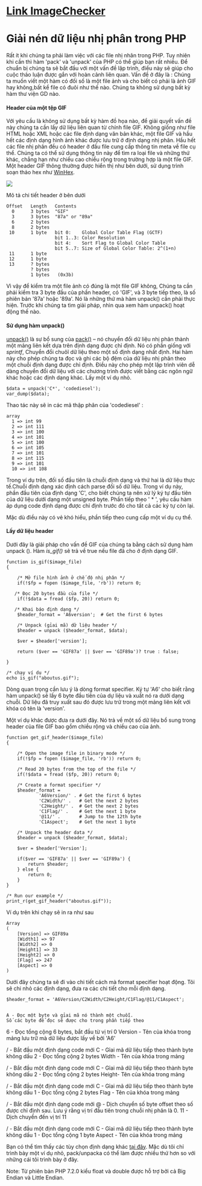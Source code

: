 # [Link ImageChecker](https://packagist.org/packages/huyphi/image_checker)  
# Giải nén dữ liệu nhị phân trong PHP

Rất ít khi chúng ta phải làm việc với các file nhị nhân trong PHP. Tuy nhiên khi cần thì hàm 'pack' và 'unpack' của PHP có thể giúp bạn rất nhiều. Để chuẩn bị chúng ta sẽ bắt đầu với một vấn đề lập trình, điều này sẽ giúp cho cuộc thảo luận được gắn với hoàn cảnh liên quan. Vấn đề ở đây là : Chúng ta muốn viết một hàm có đối số là một file ảnh và cho biết có phải là ảnh GIF hay không,bất kể file có đuôi như thế nào. Chúng ta không sử dụng bất kỳ hàm thư viện GD nào.

#### Header của một tệp GIF

Với yêu cầu là không sử dụng bất kỳ hàm đồ họa nào, để giải quyết vấn đề này chúng ta cần lấy dữ liệu liên quan từ chính file GIF. Không giống như file HTML hoặc XML hoặc các file định dạng văn bản khác, một file GIF và hầu hết các định dạng hình ảnh khác được lưu trữ ở định dạng nhị phân. Hầu hết các file nhị phân đều có header ở đầu file cung cấp thông tin meta về file cụ thể. Chúng ta có thể sử dụng thông tin này để tìm ra loại file và những thứ khác, chẳng hạn như chiều cao chiều rộng trong trường hợp là một file GIF. Một header GIF thông thường được hiển thị như bên dưới, sử dụng trình soạn thảo hex như [WinHex](1). 

![](http://www.codediesel.com/wp-content/uploads/2010/09/winhex.gif)

Mô tả chi tiết header ở bên dưới


    
    
    Offset   Length   Contents
      0      3 bytes  "GIF"
      3      3 bytes  "87a" or "89a"
      6      2 bytes  
      8      2 bytes  
     10      1 byte   bit 0:    Global Color Table Flag (GCTF)
                      bit 1..3: Color Resolution
                      bit 4:    Sort Flag to Global Color Table
                      bit 5..7: Size of Global Color Table: 2^(1+n)
     11      1 byte   
     12      1 byte   
     13      ? bytes  
             ? bytes  
             1 bytes   (0x3b)



Vì vậy để kiểm tra một file ảnh có đúng là một file GIF không, Chúng ta cần phải kiểm tra 3 byte đầu của phần header, có 'GIF', và 3 byte tiếp theo, là số phiên bản '87a' hoặc '89a'. Nó là những thứ mà hàm unpack() cần phải thực hiện. Trước khi chúng ta tìm giải pháp, nhìn qua xem hàm unpack() hoạt động thế nào.

#### Sử dụng hàm unpack()

[unpack()](3) là sự bổ sung của [pack()](4) – nó chuyển đổi dữ liệu nhị phân thành một mảng liên kết dựa trên định dạng được chỉ định. Nó có phần giống với _sprintf_, Chuyển đổi chuôĩ dữ liệu theo một số định dạng nhất định. Hai hàm này cho phép chúng ta đọc và ghi các bộ đệm của dữ liệu nhị phân theo một chuỗi định dạng được chỉ định. Điều này cho phép một lập trình viên dễ dàng chuyển đổi dữ liệu với các chương trình được viết bằng các ngôn ngữ khác hoặc các định dạng khác. Lấy một ví dụ nhỏ.



    
    
    $data = unpack('C*', 'codediesel');
    var_dump($data);


Thao tác này sẽ in các mã thập phân của 'codediesel' :

    
    
    array
      1 => int 99
      2 => int 111
      3 => int 100
      4 => int 101
      5 => int 100
      6 => int 105
      7 => int 101
      8 => int 115
      9 => int 101
      10 => int 108


Trong ví dụ trên, đối số đầu tiên là chuỗi định dạng và thứ hai là dữ liệu thực tế.Chuỗi định dạng xác định cách parse đối số dữ liệu. Trong ví dụ này, phần đầu tiên của định dạng 'C', cho biết chúng ta nên xử lý ký tự đầu tiên của dữ liệu dưới dạng một unsigned byte. Phần tiếp theo ' * ', yêu cầu hàm áp dụng code định dạng được chỉ định trước đó cho tất cả các ký tự còn lại.

Mặc dù điều này có vẻ khó hiểu, phần tiếp theo cung cấp một ví dụ cụ thể.
#### Lấy dữ liệu header

Dưới đây là giải pháp cho vấn đề GIF của chúng ta bằng cách sử dụng hàm unpack (). Hàm _is_gif()_ sẽ trả về true nếu file đã cho ở định dạng GIF.

    
    
    function is_gif($image_file)
    {
     
        /* Mở file hình ảnh ở chế độ nhị phân */
        if(!$fp = fopen ($image_file, 'rb')) return 0;
     
       /* Đọc 20 bytes đầu của file */
        if(!$data = fread ($fp, 20)) return 0;
     
       /* Khai báo định dạng */
        $header_format = 'A6version';  # Get the first 6 bytes
    
        /* Unpack (gỉai mã) dữ liệu header */
        $header = unpack ($header_format, $data);
     
        $ver = $header['version'];
     
        return ($ver == 'GIF87a' || $ver == 'GIF89a')? true : false;
     
    }
     
    /* chạy ví dụ */
    echo is_gif("aboutus.gif");



Dòng quan trọng cần lưu ý là dòng format specifier. Ký tự 'A6' cho biết rằng hàm unpack() sẽ lấy 6 byte đầu tiên của dự liệu và xuất nó ra dưới dạng chuỗi. Dữ liệu đã truy xuất sau đó được lưu trữ trong một mảng liên kết với khóa có tên là 'version'.

Một ví dụ khác được đưa ra dưới đây. Nó trả về một số dữ liệu bổ sung trong header của file GIF bao gồm chiều rộng và chiều cao của ảnh.

    
    
    function get_gif_header($image_file)
    {
     
        /* Open the image file in binary mode */
        if(!$fp = fopen ($image_file, 'rb')) return 0;
     
        /* Read 20 bytes from the top of the file */
        if(!$data = fread ($fp, 20)) return 0;
     
        /* Create a format specifier */
        $header_format = 
                'A6Version/' . # Get the first 6 bytes
                'C2Width/' .   # Get the next 2 bytes
                'C2Height/' .  # Get the next 2 bytes
                'C1Flag/' .    # Get the next 1 byte
                '@11/' .       # Jump to the 12th byte
                'C1Aspect';    # Get the next 1 byte
    
        /* Unpack the header data */
        $header = unpack ($header_format, $data);
     
        $ver = $header['Version'];
     
        if($ver == 'GIF87a' || $ver == 'GIF89a') {
            return $header;
        } else {
            return 0;
        }
    }
     
    /* Run our example */
    print_r(get_gif_header("aboutus.gif"));
 

Ví dụ trên khi chạy sẽ in ra như sau

    
    
    Array
    (
        [Version] => GIF89a
        [Width1] => 97
        [Width2] => 0
        [Height1] => 33
        [Height2] => 0
        [Flag] => 247
        [Aspect] => 0
    )

 

Dưới đây chúng ta sẽ đi vào chi tiết cách mà format specifier hoạt động. Tôi sẽ chi nhỏ các định dạng, đưa ra các chi tiết cho mỗi định dạng.


    
    
    $header_format = 'A6Version/C2Width/C2Height/C1Flag/@11/C1Aspect';
  
    
    A - Đọc một byte và gỉai mã nó thành một chuỗi. 
    Số các byte để đọc sẽ được cho trong phần tiếp theo
6 - Đọc tổng cộng 6 bytes, bắt đầu từ vị trí 0
Version - Tên của khóa trong mảng lưu trữ mà dữ liệu được lấy về bởi 'A6' 
 
/ - Bắt đầu một định dạng code mới
C - Gỉai mã dữ liệu tiếp theo thành byte không dấu
2 - Đọc tổng cộng 2 bytes
Width - Tên của khóa trong mảng
 
/ - Bắt đầu một định dạng code mới
C - Gỉai mã dữ liệu tiếp theo thành byte không dấu
2 - Đọc tổng cộng 2 bytes
Height- Tên của khóa trong mảng
 
/ - Bắt đầu một định dạng code mới
C - Gỉai mã dữ liệu tiếp theo thành byte không dấu
1 - Đọc tổng cộng 2 bytes
Flag - Tên của khóa trong mảng
 
/ - Bắt đầu một định dạng code mới
@ - Dịch chuyển số byte offset theo số được chỉ định sau.
      Lưu ý rằng vị trí đầu tiên trong chuỗi nhị phân là 0. 
11 - Dịch chuyển đến vị trí 11
 
/ - Bắt đầu một định dạng code mới
C - Gỉai mã dữ liệu tiếp theo thành byte không dấu
1 - Đọc tổng cộng 1 byte
Aspect - Tên của khóa trong mảng

 

Bạn có thể tìm thấy các tùy chọn định dạng khác [tại đây](4). Mặc dù tôi chỉ trình bày một ví dụ nhỏ, pack/unpacka có thể làm được nhiều thứ hơn so với những cái tôi trình bày ở đây.

Note: Từ phiên bản PHP 7.2.0 kiểu float và double được hỗ trợ bởi cả Big Endian và Little Endian.
